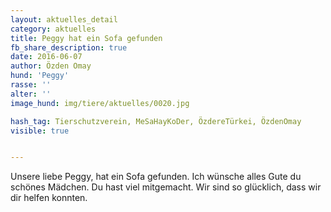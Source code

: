 ```yaml
---
layout: aktuelles_detail
category: aktuelles
title: Peggy hat ein Sofa gefunden
fb_share_description: true
date: 2016-06-07
author: Özden Omay
hund: 'Peggy'
rasse: ''
alter: ''
image_hund: img/tiere/aktuelles/0020.jpg

hash_tag: Tierschutzverein, MeSaHayKoDer, ÖzdereTürkei, ÖzdenOmay
visible: true


---
```


Unsere liebe Peggy,
hat ein Sofa gefunden. Ich wünsche alles Gute du schönes Mädchen. Du hast viel mitgemacht. Wir sind so glücklich, dass wir dir helfen konnten.
